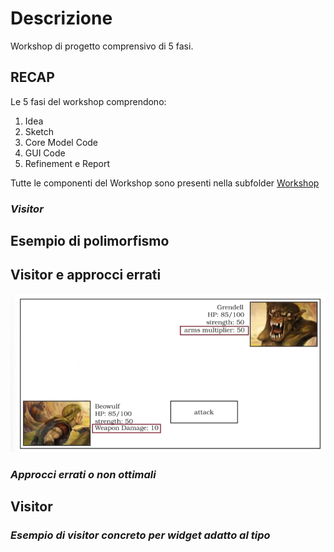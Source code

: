 # **Descrizione**

Workshop di progetto comprensivo di 5 fasi.


## **RECAP**

Le 5 fasi del workshop comprendono:
1.  Idea
2.  Sketch
3.  Core Model Code
4.  GUI Code
5.  Refinement e Report

Tutte le componenti del Workshop sono presenti nella subfolder [Workshop](Workshop)

### *Visitor*

## **Esempio di polimorfismo**

## **Visitor e approcci errati**

![Visitor1](../assets/Visitor1.png)

### *Approcci errati o non ottimali*

## **Visitor**

### *Esempio di visitor concreto per widget adatto al tipo*







